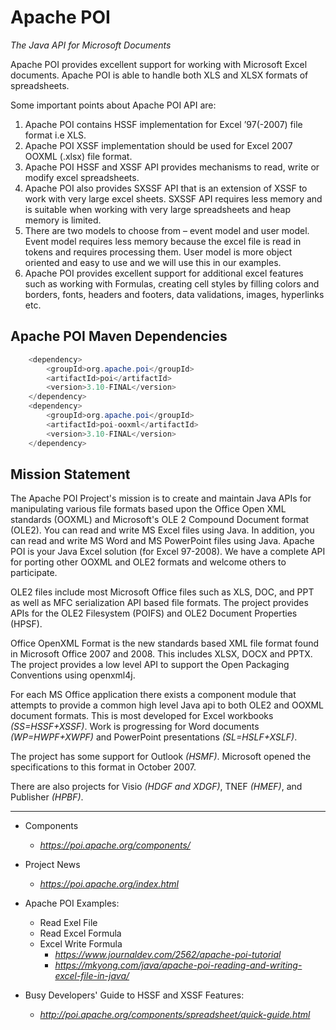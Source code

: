 # Apache POI
*The Java API for Microsoft Documents*

Apache POI provides excellent support for working with Microsoft Excel documents. 
Apache POI is able to handle both XLS and XLSX formats of spreadsheets.

Some important points about Apache POI API are:
1. Apache POI contains HSSF implementation for Excel ’97(-2007) file format i.e XLS.
2. Apache POI XSSF implementation should be used for Excel 2007 OOXML (.xlsx) file format.
3. Apache POI HSSF and XSSF API provides mechanisms to read, write or modify excel spreadsheets.
4. Apache POI also provides SXSSF API that is an extension of XSSF to work with very large excel sheets. SXSSF API requires less memory and is suitable when working with very large spreadsheets and heap memory is limited.
5. There are two models to choose from – event model and user model. Event model requires less memory because the excel file is read in tokens and requires processing them. User model is more object oriented and easy to use and we will use this in our examples.
6. Apache POI provides excellent support for additional excel features such as working with Formulas, creating cell styles by filling colors and borders, fonts, headers and footers, data validations, images, hyperlinks etc.

## Apache POI Maven Dependencies

```java
    <dependency>
        <groupId>org.apache.poi</groupId>
        <artifactId>poi</artifactId>
        <version>3.10-FINAL</version>
    </dependency>
    <dependency>
        <groupId>org.apache.poi</groupId>
        <artifactId>poi-ooxml</artifactId>
        <version>3.10-FINAL</version>
    </dependency>
```

## Mission Statement
The Apache POI Project's mission is to create and maintain Java APIs for manipulating various file formats based upon the Office Open XML standards (OOXML) and Microsoft's OLE 2 Compound Document format (OLE2). 
You can read and write MS Excel files using Java. 
In addition, you can read and write MS Word and MS PowerPoint files using Java. 
Apache POI is your Java Excel solution (for Excel 97-2008). 
We have a complete API for porting other OOXML and OLE2 formats and welcome others to participate. 

OLE2 files include most Microsoft Office files such as XLS, DOC, and PPT as well as MFC serialization API based file formats. 
The project provides APIs for the OLE2 Filesystem (POIFS) and OLE2 Document Properties (HPSF). 

Office OpenXML Format is the new standards based XML file format found in Microsoft Office 2007 and 2008. 
This includes XLSX, DOCX and PPTX. The project provides a low level API to support the Open Packaging Conventions using openxml4j. 

For each MS Office application there exists a component module that attempts to provide a common high level Java api to both OLE2 and OOXML document formats. 
This is most developed for Excel workbooks *(SS=HSSF+XSSF)*. 
Work is progressing for Word documents *(WP=HWPF+XWPF)* and PowerPoint presentations *(SL=HSLF+XSLF)*. 

 The project has some support for Outlook *(HSMF)*. 
 Microsoft opened the specifications to this format in October 2007.

 There are also projects for Visio *(HDGF and XDGF)*, TNEF *(HMEF)*, and Publisher *(HPBF)*.

---

* Components
    * *https://poi.apache.org/components/*

* Project News
    * *https://poi.apache.org/index.html*

* Apache POI Examples:
    * Read Exel File
    * Read Excel Formula
    * Excel Write Formula
        * *https://www.journaldev.com/2562/apache-poi-tutorial*
        * *https://mkyong.com/java/apache-poi-reading-and-writing-excel-file-in-java/*

* Busy Developers' Guide to HSSF and XSSF Features:
    * *http://poi.apache.org/components/spreadsheet/quick-guide.html*